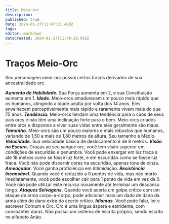 ```yaml
---
title: Meio-orc
description: 
published: true
date: 2024-01-27T11:47:21.480Z
tags: 
editor: markdown
dateCreated: 2024-01-27T11:40:26.919Z
---
```


# Traços Meio-Orc
Seu personagem meio-orc possui certos traços derivados de sua ancestralidade orc.

***Aumento de Habilidade.*** Sua Força aumenta em 2, e sua Constituição aumenta em 1.
***Idade.*** Meio-orcs amadurecem um pouco mais rápido que os humanos, atingindo a idade adulta por volta dos 14 anos. Eles envelhecem perceptivelmente mais rápido e raramente vivem mais do que 75 anos.
***Tendência.*** Meio-orcs herdam uma tendência para o caos de seus pais orcs e não têm uma inclinação forte para o bem. Meio-orcs criados entre orcs e dispostos a viver suas vidas entre eles geralmente são maus.
***Tamanho.*** Meio-orcs são um pouco maiores e mais robustos que humanos, variando de 1,50 a mais de 1,80 metros de altura. Seu tamanho é Médio.
***Velocidade.*** Sua velocidade básica de deslocamento é de 9 metros.
***Visão no Escuro.*** Graças ao seu sangue orc, você tem visão superior em condições de escuridão e penumbra. Você pode enxergar em luz fraca a até 18 metros como se fosse luz forte, e em escuridão como se fosse luz fraca. Você não pode discernir cores na escuridão, apenas tons de cinza.
***Ameaçador.*** Você ganha proficiência em Intimidação.
***Resistência Incansável.*** Quando você é reduzido a 0 pontos de vida, mas não morto imediatamente, você pode escolher cair para 1 ponto de vida em vez de 0. Você não pode utilizar este recurso novamente até terminar um descanso longo.
***Ataques Selvagens.*** Quando você acerta um golpe crítico com um ataque de arma corpo-a-corpo, pode adicionar mais um dado de dano da arma além do dano extra do acerto crítico.
***Idiomas.*** Você pode falar, ler e escrever Comum e Orc. Orc é uma língua áspera e estridente, com consoantes duras. Não possui um sistema de escrita próprio, sendo escrito no alfabeto Anão.
